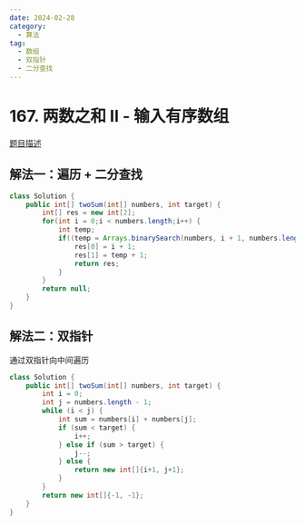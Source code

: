 ```yaml
---
date: 2024-02-28
category: 
  - 算法
tag: 
  - 数组
  - 双指针
  - 二分查找
---
```


# 167. 两数之和 II - 输入有序数组

<Badge text="中等" type="warning" vertical="middle" />

[题目描述](https://leetcode.cn/problems/two-sum-ii-input-array-is-sorted/solutions/)   

## 解法一：遍历 + 二分查找

```java
class Solution {
    public int[] twoSum(int[] numbers, int target) {
		int[] res = new int[2];
		for(int i = 0;i < numbers.length;i++) {
			int temp;
			if((temp = Arrays.binarySearch(numbers, i + 1, numbers.length, target - numbers[i])) > 0) {
				res[0] = i + 1;
				res[1] = temp + 1;
				return res;		
			}
		}
		return null;
    }
}
```

## 解法二：双指针

通过双指针向中间遍历

```java
class Solution {
    public int[] twoSum(int[] numbers, int target) {
        int i = 0;
        int j = numbers.length - 1;
        while (i < j) {
            int sum = numbers[i] + numbers[j];
            if (sum < target) {
                i++;
            } else if (sum > target) {
                j--;
            } else {
                return new int[]{i+1, j+1};
            }
        }
        return new int[]{-1, -1};
    }
}
```
